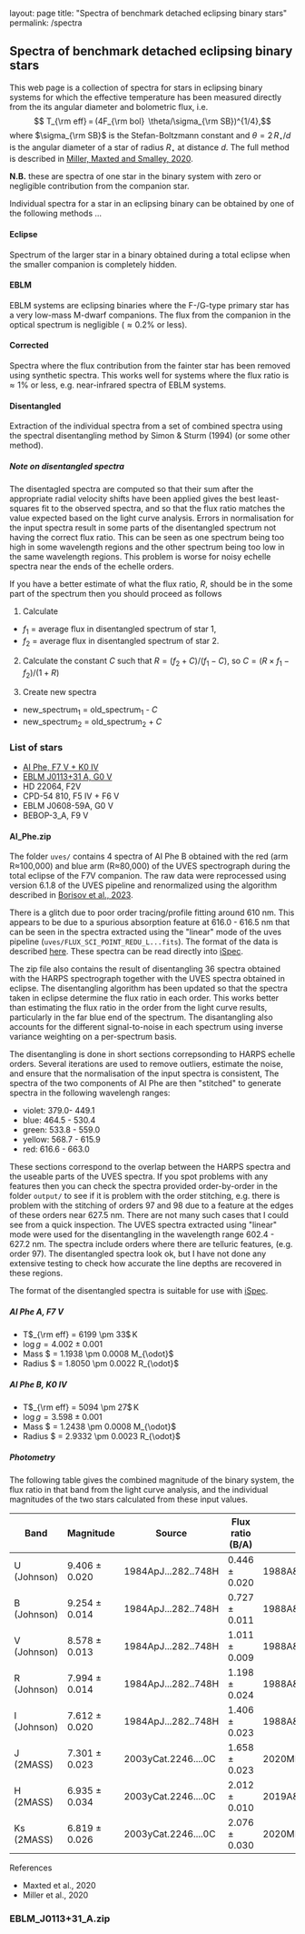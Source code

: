 layout: page
title: "Spectra of benchmark detached eclipsing binary stars"
permalink: /spectra

## Spectra of benchmark detached eclipsing binary stars

This web page is a collection of spectra for stars in eclipsing binary systems for which the effective temperature has been measured directly from the its angular diameter and bolometric flux, i.e.
$$ T_{\rm eff} = (4F_{\rm bol}  \theta/\sigma_{\rm SB})^{1/4},$$
where $\sigma_{\rm SB}$ is the Stefan-Boltzmann constant and $\theta = 2\,R_{\star}/d$ is the angular diameter of a star of radius $R_{\star}$ at distance $d$.
The full method is described in [Miller, Maxted and Smalley, 2020](https://ui.adsabs.harvard.edu/abs/2020MNRAS.497.2899M/abstract).


**N.B.** these are spectra of one star in the binary system with zero or negligible contribution from the companion star.

Individual spectra for a star in an eclipsing binary can be obtained by one of the following methods ...

#### Eclipse
Spectrum of the larger star in a binary obtained during a total eclipse when the smaller companion is completely hidden.
#### EBLM
EBLM systems are eclipsing binaries where the F-/G-type primary star has a very low-mass M-dwarf companions. The flux from the companion in the optical spectrum is negligible ($\approx 0.2$% or less).
#### Corrected
Spectra where the flux contribution from the fainter star has been removed using synthetic spectra. This works well for systems where the flux ratio is $\approx 1$% or less, e.g. near-infrared spectra of EBLM systems.
#### Disentangled
Extraction of the individual spectra from a set of combined spectra using the spectral disentangling method by Simon & Sturm (1994) (or some other method).

##### Note on disentangled spectra
The disentagled spectra are computed so that their sum after the appropriate radial velocity shifts have been applied gives the best least-squares fit to the observed spectra, and so that the flux ratio matches the value expected based on the light curve analysis.
Errors in normalisation for the input spectra result in some parts of the disentangled spectrum not having the correct flux ratio. This can be seen as one spectrum being too high in some wavelength regions and the other spectrum being too low in the same wavelength regions. This problem is worse for noisy echelle spectra near the ends of the echelle orders.

If you have a better estimate of what the flux ratio, $R$, should be in the some part of the spectrum then you should proceed as follows 

1. Calculate
 - $f_1$ = average flux in disentangled spectrum of star 1,
 - $f_2$ = average flux in disentangled spectrum of star 2.

2. Calculate the constant $C$ such that $R = (f_2 + C)/(f_1 - C)$, so $C = (R\times f_1 - f_2) /(1+R)$

3. Create new spectra
 - new_spectrum$_1$ = old_spectrum$_1$ - $C$
 - new_spectrum$_2$ = old_spectrum$_2$ + $C$


### List of stars
- [AI Phe, F7 V + K0 IV](#AI_Phe.zip)
- [EBLM J0113+31 A, G0 V](#EBLM_J0113+31_A.zip)
- HD 22064, F2V
- CPD-54 810, F5 IV + F6 V
- EBLM J0608-59A, G0 V
- BEBOP-3_A, F9 V


#### AI_Phe.zip
The folder `uves/` contains 4 spectra of AI Phe B obtained with the red (arm R$\approx$100,000) and blue arm (R$\approx$80,000) of the UVES spectrograph during the total eclipse of the F7V companion. The raw data were reprocessed using version 6.1.8 of the UVES pipeline and renormalized using the algorithm described in [Borisov et al., 2023](https://ui.adsabs.harvard.edu/abs/2023ApJS..266...11B/abstract). 

There is a glitch due to poor order tracing/profile fitting around 610 nm. This appears to be due to a spurious absorption feature at 616.0 - 616.5 nm that can be seen in the spectra extracted using the "linear" mode of the uves pipeline (`uves/FLUX_SCI_POINT_REDU_L...fits`).
The format of the data is described [here](https://archive.eso.org/cms/eso-archive-news/release-of-uves-echelle-science-data-products.html). These spectra can be read directly into [iSpec](https://www.blancocuaresma.com/s/iSpec/manual/usage/basics).

The zip file also contains the result of disentangling 36 spectra obtained with the HARPS spectrograph together with the UVES spectra obtained in eclipse. The disentangling algorithm has been updated so that the spectra taken in eclipse determine the flux ratio in each order. This works better than estimating the flux ratio in the order from the light curve results, particularly in the far blue end of the spectrum. The disantangling also accounts for the different signal-to-noise in each spectrum using inverse variance weighting on a per-spectrum basis.

The disentangling is done in short sections correpsonding to HARPS echelle orders. Several iterations are used to remove outliers, estimate the noise, and ensure that the normalisation of the input spectra is consistent, The spectra of the two components of AI Phe are then "stitched" to generate spectra in the following wavelengh ranges:

- violet: 379.0- 449.1
- blue: 464.5 - 530.4
- green: 533.8 - 559.0
- yellow: 568.7 - 615.9
- red: 616.6 - 663.0

These sections correspond to the overlap between the HARPS spectra and the useable parts of the UVES spectra. If you spot problems with any features then you can check the spectra provided order-by-order in the folder `output/` to see if it is problem with the order stitching, e.g. there is problem with the stitching of orders 97 and 98 due to a feature at the edges of these orders near 627.5 nm. There are not many such cases that I could see from a quick inspection. The UVES spectra extracted using "linear" mode were used for the disentangling in the wavelength range 602.4 - 627.2 nm.
The spectra include orders where there are telluric features, (e.g. order 97). The disentangled spectra look ok, but I have not done any extensive testing to check how accurate the line depths are recovered in these regions.

The format of the disentangled spectra is suitable for use with [iSpec](https://www.blancocuaresma.com/s/iSpec/manual/usage/basics).


##### AI Phe A, F7 V
 - T$_{\rm eff} = 6199 \pm 33$ K
 - $\log g = 4.002 \pm 0.001$
 - Mass $ = 1.1938 \pm 0.0008 M_{\odot}$
 - Radius $ = 1.8050 \pm 0.0022 R_{\odot}$

##### AI Phe B, K0 IV
 - T$_{\rm eff} = 5094 \pm 27$ K
 - $\log g  = 3.598 \pm 0.001$
 - Mass  $ = 1.2438 \pm 0.0008 M_{\odot}$
 - Radius $ = 2.9332 \pm 0.0023 R_{\odot}$

##### Photometry
The following table gives the combined magnitude of the binary system, the flux ratio in that band from the light curve analysis, and the individual magnitudes of the two stars calculated from these input values.

Band | Magnitude | Source | Flux ratio (B/A) | Ref. | mA | mB|
|----|-----------|--------|------------------|------|----|----|
|U (Johnson) | 9.406 $\pm$ 0.020 | 1984ApJ...282..748H | 0.446 $\pm$ 0.020 | 1988A&A...196..128A | 9.806 $\pm$ 0.025 | 10.680$\pm$ 0.039|
|B (Johnson) | 9.254 $\pm$ 0.014 | 1984ApJ...282..748H | 0.727 $\pm$ 0.011 | 1988A&A...196..128A | 9.847 $\pm$ 0.016 | 10.193$\pm$ 0.017|
|V (Johnson) | 8.578 $\pm$ 0.013 | 1984ApJ...282..748H | 1.011 $\pm$ 0.009 | 1988A&A...196..128A | 9.337 $\pm$ 0.014 | 9.325 $\pm$ 0.014|
|R (Johnson) | 7.994 $\pm$ 0.014 | 1984ApJ...282..748H | 1.198 $\pm$ 0.024 | 1988A&A...196..128A | 8.849 $\pm$ 0.018 | 8.652 $\pm$ 0.017|
|I (Johnson) | 7.612 $\pm$ 0.020 | 1984ApJ...282..748H | 1.406 $\pm$ 0.023 | 1988A&A...196..128A | 8.565 $\pm$ 0.019 | 8.195 $\pm$ 0.018|
|J (2MASS) | 7.301 $\pm$ 0.023 | 2003yCat.2246....0C | 1.658 $\pm$ 0.023 | 2020MNRAS.497.2899M | 8.362 $\pm$ 0.025 | 7.813 $\pm$ 0.024|
|H (2MASS) | 6.935 $\pm$ 0.034 | 2003yCat.2246....0C | 2.012 $\pm$ 0.010 | 2019A&A...632A..31G | 8.132 $\pm$ 0.034 | 7.373 $\pm$ 0.034|
|Ks (2MASS) | 6.819 $\pm$ 0.026 | 2003yCat.2246....0C | 2.076 $\pm$ 0.030 | 2020MNRAS.497.2899M | 8.039 $\pm$ 0.028 | 7.246 $\pm$ 0.026|

References
- Maxted et al., 2020
- Miller et al., 2020


### EBLM_J0113+31_A.zip

